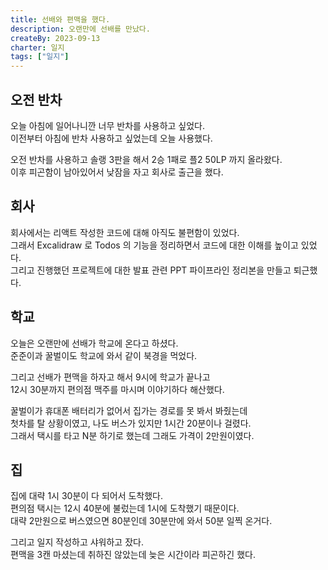 ```yaml
---
title: 선배와 편맥을 했다.
description: 오랜만에 선배를 만났다.
createBy: 2023-09-13
charter: 일지
tags: ["일지"]
---
```


## 오전 반차

오늘 아침에 일어나니깐 너무 반차를 사용하고 싶었다.  
이전부터 아침에 반차 사용하고 싶었는데 오늘 사용했다.

오전 반차를 사용하고 솔랭 3판을 해서 2승 1패로 플2 50LP 까지 올라왔다.  
이후 피곤함이 남아있어서 낮잠을 자고 회사로 출근을 했다.

## 회사

회사에서는 리액트 작성한 코드에 대해 아직도 불편함이 있었다.  
그래서 Excalidraw 로 Todos 의 기능을 정리하면서 코드에 대한 이해를 높이고 있었다.  
그리고 진행했던 프로젝트에 대한 발표 관련 PPT 파이프라인 정리본을 만들고 퇴근했다.

## 학교

오늘은 오랜만에 선배가 학교에 온다고 하셨다.  
준준이과 꿀벌이도 학교에 와서 같이 북경을 먹었다.

그리고 선배가 편맥을 하자고 해서 9시에 학교가 끝나고  
12시 30분까지 편의점 맥주를 마시며 이야기하다 해산했다.

꿀벌이가 휴대폰 배터리가 없어서 집가는 경로를 못 봐서 봐줬는데  
첫차를 탈 상황이였고, 나도 버스가 있지만 1시간 20분이나 걸렸다.  
그래서 택시를 타고 N분 하기로 했는데 그래도 가격이 2만원이였다.

## 집

집에 대략 1시 30분이 다 되어서 도착했다.  
편의점 택시는 12시 40분에 불렀는데 1시에 도착했기 때문이다.  
대략 2만원으로 버스였으면 80분인데 30분만에 와서 50분 일찍 온거다.

그리고 일지 작성하고 샤워하고 잤다.  
편맥을 3캔 마셨는데 취하진 않았는데 늦은 시간이라 피곤하긴 했다.
